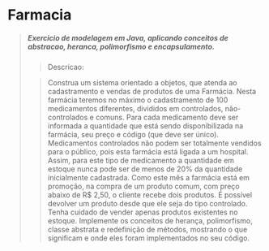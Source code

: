 # Farmacia

> <h5>Exercicio de modelagem em Java, aplicando conceitos de abstracao, heranca, polimorfismo e encapsulamento.</h5>
> 
>>Descricao:
>
>>Construa um sistema orientado a objetos, que atenda ao cadastramento e vendas de 
>>produtos de uma Farmácia. Nesta farmácia teremos no máximo o cadastramento de 100 
>>medicamentos diferentes, divididos em controlados, não-controlados e comuns. Para 
>>cada medicamento deve ser informada a quantidade que está sendo disponibilizada na 
>>farmácia, seu preço e código (que deve ser único). Medicamentos controlados não 
>>podem ser totalmente vendidos para o público, pois esta farmácia está ligada a um 
>>hospital. Assim, para este tipo de medicamento a quantidade em estoque nunca pode 
>>ser de menos de 20% da quantidade inicialmente cadastrada. Como este mês a 
>>farmácia está em promoção, na compra de um produto comum, com preço abaixo de R$ 
>>2,50, o cliente recebe dois produtos. É possível devolver um produto desde que ele seja 
>>do tipo controlado. Tenha cuidado de vender apenas produtos existentes no estoque. 
>>Implemente os conceitos de herança, polimorfismo, classe abstrata e redefinição de 
>>métodos, mostrando o que significam e onde eles foram implementados no seu código.


